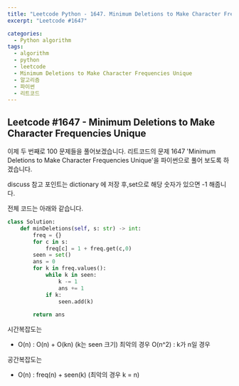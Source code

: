 ```yaml
---
title: "Leetcode Python - 1647. Minimum Deletions to Make Character Frequencies Unique"
excerpt: "Leetcode #1647"

categories:
  - Python algorithm
tags:
  - algorithm
  - python
  - leetcode
  - Minimum Deletions to Make Character Frequencies Unique
  - 알고리즘
  - 파이썬
  - 리트코드
---
```


## Leetcode #1647 - Minimum Deletions to Make Character Frequencies Unique

이제 두 번째로 100 문제들을 풀어보겠습니다.
리트코드의 문제 1647 'Minimum Deletions to Make Character Frequencies Unique'을 파이썬으로 풀어 보도록 하겠습니다. 

discuss 참고
포인트는 dictionary 에 저장 후,set으로 해당 숫자가 있으면 -1 해줍니다.


전체 코드는 아래와 같습니다.
```python
class Solution:
    def minDeletions(self, s: str) -> int:
        freq = {}
        for c in s:
            freq[c] = 1 + freq.get(c,0)
        seen = set()
        ans = 0
        for k in freq.values():
            while k in seen:
                k -= 1
                ans += 1
            if k:
                seen.add(k)
        
        return ans
```

시간복잡도는 
* O(n) : O(n) + O(kn) (k는 seen 크기)
   최악의 경우 O(n^2) : k가 n일 경우

공간복잡도는 
* O(n) : freq(n) + seen(k) (최악의 경우 k = n)

